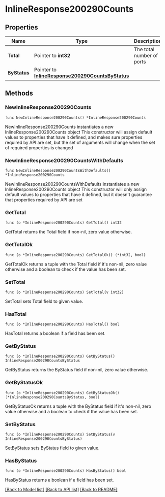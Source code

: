 # InlineResponse200290Counts

## Properties

Name | Type | Description | Notes
------------ | ------------- | ------------- | -------------
**Total** | Pointer to **int32** | The total number of ports | [optional] 
**ByStatus** | Pointer to [**InlineResponse200290CountsByStatus**](InlineResponse200290CountsByStatus.md) |  | [optional] 

## Methods

### NewInlineResponse200290Counts

`func NewInlineResponse200290Counts() *InlineResponse200290Counts`

NewInlineResponse200290Counts instantiates a new InlineResponse200290Counts object
This constructor will assign default values to properties that have it defined,
and makes sure properties required by API are set, but the set of arguments
will change when the set of required properties is changed

### NewInlineResponse200290CountsWithDefaults

`func NewInlineResponse200290CountsWithDefaults() *InlineResponse200290Counts`

NewInlineResponse200290CountsWithDefaults instantiates a new InlineResponse200290Counts object
This constructor will only assign default values to properties that have it defined,
but it doesn't guarantee that properties required by API are set

### GetTotal

`func (o *InlineResponse200290Counts) GetTotal() int32`

GetTotal returns the Total field if non-nil, zero value otherwise.

### GetTotalOk

`func (o *InlineResponse200290Counts) GetTotalOk() (*int32, bool)`

GetTotalOk returns a tuple with the Total field if it's non-nil, zero value otherwise
and a boolean to check if the value has been set.

### SetTotal

`func (o *InlineResponse200290Counts) SetTotal(v int32)`

SetTotal sets Total field to given value.

### HasTotal

`func (o *InlineResponse200290Counts) HasTotal() bool`

HasTotal returns a boolean if a field has been set.

### GetByStatus

`func (o *InlineResponse200290Counts) GetByStatus() InlineResponse200290CountsByStatus`

GetByStatus returns the ByStatus field if non-nil, zero value otherwise.

### GetByStatusOk

`func (o *InlineResponse200290Counts) GetByStatusOk() (*InlineResponse200290CountsByStatus, bool)`

GetByStatusOk returns a tuple with the ByStatus field if it's non-nil, zero value otherwise
and a boolean to check if the value has been set.

### SetByStatus

`func (o *InlineResponse200290Counts) SetByStatus(v InlineResponse200290CountsByStatus)`

SetByStatus sets ByStatus field to given value.

### HasByStatus

`func (o *InlineResponse200290Counts) HasByStatus() bool`

HasByStatus returns a boolean if a field has been set.


[[Back to Model list]](../README.md#documentation-for-models) [[Back to API list]](../README.md#documentation-for-api-endpoints) [[Back to README]](../README.md)



